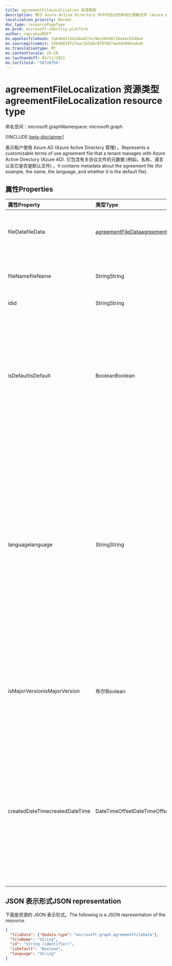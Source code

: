 ```yaml
---
title: agreementFileLocalization 资源类型
description: 表示 Azure Active Directory 中许可协议的本地化策略文件 (Azure AD) 。 它包含有关协议文件的元数据 (例如，名称、语言以及它是否是默认文件) 。
localization_priority: Normal
doc_type: resourcePageType
ms.prod: microsoft-identity-platform
author: raprakasMSFT
ms.openlocfilehash: fab48421542d8ad27ec9bc584d8728a4acb340a4
ms.sourcegitcommit: 14648839f2feac2e5d6c8f876b7ae43e996ea6a0
ms.translationtype: MT
ms.contentlocale: zh-CN
ms.lasthandoff: 03/11/2021
ms.locfileid: "50720756"
---
```

# <a name="agreementfilelocalization-resource-type"></a><span data-ttu-id="adfa3-104">agreementFileLocalization 资源类型</span><span class="sxs-lookup"><span data-stu-id="adfa3-104">agreementFileLocalization resource type</span></span>

<span data-ttu-id="adfa3-105">命名空间：microsoft.graph</span><span class="sxs-lookup"><span data-stu-id="adfa3-105">Namespace: microsoft.graph</span></span>

[!INCLUDE [beta-disclaimer](../../includes/beta-disclaimer.md)]

<span data-ttu-id="adfa3-106">表示租户使用 Azure AD (Azure Active Directory 管理) 。</span><span class="sxs-lookup"><span data-stu-id="adfa3-106">Represents a customizable terms of use agreement file that a tenant manages with Azure Active Directory (Azure AD).</span></span> <span data-ttu-id="adfa3-107">它包含有关协议文件的元数据 (例如，名称、语言以及它是否是默认文件) 。</span><span class="sxs-lookup"><span data-stu-id="adfa3-107">It contains metadata about the agreement file (for example, the name, the language, and whether it is the default file).</span></span>

<!--
## Methods

| Method       | Return Type | Description |
|:-------------|:------------|:------------|
| [Create agreementFileLocalization](../api/agreementfilelocalization-post-agreementfilelocalizations.md) | [agreementfilelocalization](agreementfilelocalization.md) | Create a new agreementFileLocalization. |
| [List agreementFileLocalizations](../api/agreementfilelocalization-list.md) | [agreementfilelocalization](agreementfilelocalization.md) collection | Get an agreementFileLocalization object collection. |
| [Get agreementFileLocalization](../api/agreementfilelocalization-get.md) | [agreementfilelocalization](agreementfilelocalization.md) | Read properties and relationships of an agreementFileLocalization object. |
| [List agreementFileVersions](../api/agreementfileversion-list.md) | [agreementfileversion](agreementfileversion.md) collection | Get an agreementFileVersion object collection. |
| [Get agreementFileVersion](../api/agreementfileversion-get.md) | [agreementfileversion](agreementfileversion.md) | Read properties and relationships of an agreementFileVersion object. |
-->

## <a name="properties"></a><span data-ttu-id="adfa3-108">属性</span><span class="sxs-lookup"><span data-stu-id="adfa3-108">Properties</span></span>
| <span data-ttu-id="adfa3-109">属性</span><span class="sxs-lookup"><span data-stu-id="adfa3-109">Property</span></span>     | <span data-ttu-id="adfa3-110">类型</span><span class="sxs-lookup"><span data-stu-id="adfa3-110">Type</span></span>        | <span data-ttu-id="adfa3-111">说明</span><span class="sxs-lookup"><span data-stu-id="adfa3-111">Description</span></span> |
|:-------------|:------------|:------------|
|<span data-ttu-id="adfa3-112">fileData</span><span class="sxs-lookup"><span data-stu-id="adfa3-112">fileData</span></span>|[<span data-ttu-id="adfa3-113">agreementFileData</span><span class="sxs-lookup"><span data-stu-id="adfa3-113">agreementFileData</span></span>](agreementfiledata.md)|<span data-ttu-id="adfa3-114">表示 PDF 文档的使用条款的数据。</span><span class="sxs-lookup"><span data-stu-id="adfa3-114">Data representing the terms of use PDF document.</span></span> <span data-ttu-id="adfa3-115">只读。</span><span class="sxs-lookup"><span data-stu-id="adfa3-115">Read-only.</span></span>|
|<span data-ttu-id="adfa3-116">fileName</span><span class="sxs-lookup"><span data-stu-id="adfa3-116">fileName</span></span>|<span data-ttu-id="adfa3-117">String</span><span class="sxs-lookup"><span data-stu-id="adfa3-117">String</span></span>|<span data-ttu-id="adfa3-118">协议文件的名称 (例如，TOU.pdf) 。</span><span class="sxs-lookup"><span data-stu-id="adfa3-118">Name of the agreement file (for example, TOU.pdf).</span></span> <span data-ttu-id="adfa3-119">只读。</span><span class="sxs-lookup"><span data-stu-id="adfa3-119">Read-only.</span></span>|
|<span data-ttu-id="adfa3-120">id</span><span class="sxs-lookup"><span data-stu-id="adfa3-120">id</span></span>|<span data-ttu-id="adfa3-121">String</span><span class="sxs-lookup"><span data-stu-id="adfa3-121">String</span></span>|<span data-ttu-id="adfa3-122">只读。</span><span class="sxs-lookup"><span data-stu-id="adfa3-122">Read-only.</span></span>|
|<span data-ttu-id="adfa3-123">isDefault</span><span class="sxs-lookup"><span data-stu-id="adfa3-123">isDefault</span></span>|<span data-ttu-id="adfa3-124">Boolean</span><span class="sxs-lookup"><span data-stu-id="adfa3-124">Boolean</span></span>|<span data-ttu-id="adfa3-125">指示如果没有任何区域性与客户端首选项匹配，则此文件是否是默认协议文件。</span><span class="sxs-lookup"><span data-stu-id="adfa3-125">Indicates whether this is the default agreement file if none of the cultures matches the client preference.</span></span> <span data-ttu-id="adfa3-126">如果没有将任何文件标记为默认文件，则第一个文件将被视为默认文件。</span><span class="sxs-lookup"><span data-stu-id="adfa3-126">If none of the files are marked as default, the first one will be treated as the default.</span></span> <span data-ttu-id="adfa3-127">只读。</span><span class="sxs-lookup"><span data-stu-id="adfa3-127">Read-only.</span></span>|
|<span data-ttu-id="adfa3-128">language</span><span class="sxs-lookup"><span data-stu-id="adfa3-128">language</span></span>|<span data-ttu-id="adfa3-129">String</span><span class="sxs-lookup"><span data-stu-id="adfa3-129">String</span></span>|<span data-ttu-id="adfa3-130">语言代码2-country/regioncode2 格式的协议文件的区域性。</span><span class="sxs-lookup"><span data-stu-id="adfa3-130">Culture of the agreement file in the format languagecode2-country/regioncode2.</span></span> <span data-ttu-id="adfa3-131">languagecode2 是派生自 ISO 639-1 的两个字母小写代码。</span><span class="sxs-lookup"><span data-stu-id="adfa3-131">languagecode2 is a lowercase two-letter code derived from ISO 639-1.</span></span> <span data-ttu-id="adfa3-132">country/regioncode2 派生自 ISO 3166，通常由两个大写字母或 BCP-47 语言标记 (例如 en-US) 。</span><span class="sxs-lookup"><span data-stu-id="adfa3-132">country/regioncode2 is derived from ISO 3166 and usually consists of two uppercase letters, or a BCP-47 language tag (for example, en-US).</span></span> <span data-ttu-id="adfa3-133">只读。</span><span class="sxs-lookup"><span data-stu-id="adfa3-133">Read-only.</span></span>|
|<span data-ttu-id="adfa3-134">isMajorVersion</span><span class="sxs-lookup"><span data-stu-id="adfa3-134">isMajorVersion</span></span>|<span data-ttu-id="adfa3-135">布尔</span><span class="sxs-lookup"><span data-stu-id="adfa3-135">Boolean</span></span>|<span data-ttu-id="adfa3-136">指示协议文件是否是主要版本更新。</span><span class="sxs-lookup"><span data-stu-id="adfa3-136">Indicates whether the agreement file is a major version update.</span></span> <span data-ttu-id="adfa3-137">主要版本更新使协议对相应语言的接受无效。</span><span class="sxs-lookup"><span data-stu-id="adfa3-137">Major version updates invalidate the agreement's acceptances on the corresponding language.</span></span> |
|<span data-ttu-id="adfa3-138">createdDateTime</span><span class="sxs-lookup"><span data-stu-id="adfa3-138">createdDateTime</span></span>|<span data-ttu-id="adfa3-139">DateTimeOffset</span><span class="sxs-lookup"><span data-stu-id="adfa3-139">DateTimeOffset</span></span>|<span data-ttu-id="adfa3-140">表示文件创建时间的日期时间。</span><span class="sxs-lookup"><span data-stu-id="adfa3-140">The date time representing when the file was created.</span></span> <span data-ttu-id="adfa3-141">时间戳类型表示采用 ISO 8601 格式的日期和时间信息，始终采用 UTC 时区。</span><span class="sxs-lookup"><span data-stu-id="adfa3-141">The Timestamp type represents date and time information using ISO 8601 format and is always in UTC time.</span></span> <span data-ttu-id="adfa3-142">例如，2014 年 1 月 1 日午夜 UTC 为 `2014-01-01T00:00:00Z`。</span><span class="sxs-lookup"><span data-stu-id="adfa3-142">For example, midnight UTC on Jan 1, 2014 is `2014-01-01T00:00:00Z`.</span></span>|

<!--
## Relationships
| Relationship | Type        | Description |
|:-------------|:------------|:------------|
|versions|[agreementFileVersion](agreementfileversion.md) collection|The version history for the localized agreement file.|
-->

## <a name="json-representation"></a><span data-ttu-id="adfa3-143">JSON 表示形式</span><span class="sxs-lookup"><span data-stu-id="adfa3-143">JSON representation</span></span>

<span data-ttu-id="adfa3-144">下面是资源的 JSON 表示形式。</span><span class="sxs-lookup"><span data-stu-id="adfa3-144">The following is a JSON representation of the resource.</span></span>

<!-- {
  "blockType": "resource",
  "optionalProperties": [

  ],
  "@odata.type": "microsoft.graph.agreementFileLocalization"
}-->

```json
{
  "fileData": {"@odata.type": "microsoft.graph.agreementFileData"},
  "fileName": "String",
  "id": "String (identifier)",
  "isDefault": "Boolean",
  "language": "String"
}
```

<!-- uuid: 8fcb5dbc-d5aa-4681-8e31-b001d5168d79
2015-10-25 14:57:30 UTC -->
<!--
{
  "type": "#page.annotation",
  "description": "agreementFileLocalization resource",
  "keywords": "",
  "section": "documentation",
  "tocPath": "",
  "suppressions": []
}
-->
